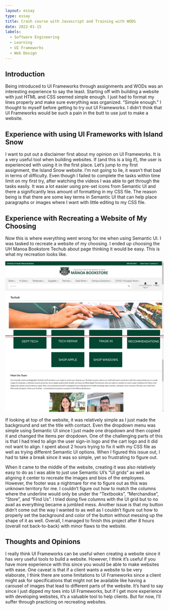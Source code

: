 ```yaml
---
layout: essay
type: essay
title: Crash course with Javascript and Training with WODS
date: 2022-01-15
labels:
  - Software Engineering
  - Learning
  - UI Frameworks
  - Web Design
---
```


## Introduction

Being introduced to UI Frameworks through assignments and WODs was an interesting experience to say the least. Starting off with building a website with just HTML and CSS seemed simple enough. I just had to format my lines properly and make sure everything was organized. “Simple enough.” I thought to myself before getting to try out UI Frameworks. I didn’t think that UI Frameworks would be such a pain in the butt to use just to make a website.

## Experience with using UI Frameworks with Island Snow

I want to put out a disclaimer first about my opinion on UI Frameworks. It is a very useful tool when building websites. If (and this is a big if), the user is experienced with using it in the first place. Let’s jump to my first assignment, the Island Snow website. I’m not going to lie, it wasn’t that bad in terms of difficulty. Even though I failed to complete the tasks within time limit on my first try, after watching the videos I was able to get through the tasks easily. It was a lot easier using pre-set icons from Semantic UI and there a significantly less amount of formatting in my CSS file. The reason being is that there are some key terms in Semantic UI that can help place paragraphs or images where I want with little editing to my CSS file.
 
## Experience with Recreating a Website of My Choosing

Now this is where everything went wrong for me when using Semantic UI. I was tasked to recreate a website of my choosing. I ended up choosing the UH Manoa Bookstore Techub about page thinking it would be easy. This is what my recreation looks like. 

<img class="ui large center floated rounded image" src="../images/recreation-1.png">
<img class="ui large center floated rounded image" src="../images/recreation-2.png">

If looking at top of the website, it was relatively simple as I just made the background and set the title with contact. Even the dropdown menu was simple using Semantic UI since I just made one dropdown and then copied it and changed the items per dropdown. One of the challenging parts of this is that I had tried to align the user sign-in logo and the cart logo and it did not want to align. I spent about 2 hours trying to fix it with my CSS file as well as trying different Semantic UI options. When I figured this issue out, I had to take a break since it was so simple, yet so frustrating to figure out. 

When it came to the middle of the website, creating it was also relatively easy to do as I was able to just use Semantic UI’s “UI grids” as well as aligning it center to recreate the images and bios of the employees. However, the footer was a nightmare for me to figure out as this was unknown territory for me. I couldn’t figure out how to match the columns where the underline would only be under the “Textbooks”, “Merchandise”, “Store”, and “Find Us”. I tried doing five columns with the UI grid but to no avail as everything became a jumbled mess. Another issue is that my button didn’t come out the way I wanted to as well as I couldn’t figure out how to properly set the background and color of the button without messing up the shape of it as well. Overall, I managed to finish this project after 8 hours (overall not back-to-back) with minor flaws to the website. 

## Thoughts and Opinions

I really think UI Frameworks can be useful when creating a website since it has very useful tools to build a website. However, I think it’s useful if you have more experience with this since you would be able to make websites with ease. One caveat is that if a client wants a website to be very elaborate, I think there are some limitations to UI Frameworks since a client might ask for specifications that might not be available like having a carousel of images that lead to different parts of the website. It’s hard to say since I just dipped my toes into UI Frameworks, but if I get more experience with developing websites, it’s a valuable tool to help clients. But for now, I’ll suffer through practicing on recreating websites. 

